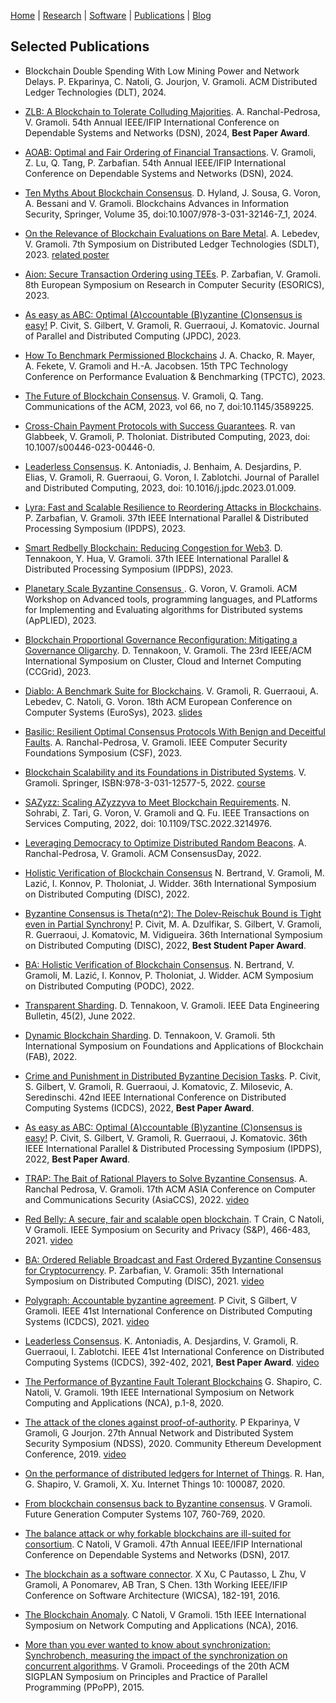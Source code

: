 [Home](../index) | [Research](../research) | [Software](../software) | [Publications](../publications) | [Blog](blog)

## Selected Publications

- Blockchain Double Spending With Low Mining Power and Network Delays. P. Ekparinya, C. Natoli, G. Jourjon, V. Gramoli. ACM Distributed Ledger Technologies (DLT), 2024. 

- [ZLB: A Blockchain to Tolerate Colluding Majorities](../pubs/DSN24-ZLB.pdf). A. Ranchal-Pedrosa, V. Gramoli. 54th Annual IEEE/IFIP International Conference on Dependable Systems and Networks (DSN), 2024, **Best Paper Award**.

- [AOAB: Optimal and Fair Ordering of Financial Transactions](../pubs/DSN24_AOAB_preprint.pdf). V. Gramoli, Z. Lu, Q. Tang, P. Zarbafian. 54th Annual IEEE/IFIP International Conference on Dependable Systems and Networks (DSN), 2024.
  
- [Ten Myths About Blockchain Consensus](../pubs/Ten-myths-preprint.pdf). D. Hyland, J. Sousa, G. Voron, A. Bessani and V. Gramoli.
  Blockchains Advances in Information Security, Springer, Volume 35, doi:10.1007/978-3-031-32146-7_1, 2024.

- [On the Relevance of Blockchain Evaluations on
Bare Metal](../pubs/SDLT_2023.pdf).
A. Lebedev, V. Gramoli.
7th Symposium on Distributed Ledger Technologies (SDLT), 2023. [related poster](../pubs/EuroSys23-SDLT23.pdf)

- [Aion: Secure Transaction Ordering using TEEs](../pubs/ESORICS23-Aion.pdf).
  P. Zarbafian, V. Gramoli.
  8th European Symposium on Research in Computer Security (ESORICS), 2023.

- [As easy as ABC: Optimal (A)ccountable (B)yzantine (C)onsensus is easy!](../pubs/JPDC2023-ABC-preprint.pdf)
  P. Civit, S. Gilbert, V. Gramoli, R. Guerraoui, J. Komatovic.
  Journal of Parallel and Distributed Computing (JPDC), 2023.

- [How To Benchmark Permissioned Blockchains](../pubs/TPCTC2023-preprint.pdf)
  J. A. Chacko, R. Mayer, A. Fekete, V. Gramoli and H.-A. Jacobsen.
  15th TPC Technology Conference on Performance Evaluation & Benchmarking (TPCTC), 2023.

- [The Future of Blockchain Consensus](https://dl.acm.org/doi/pdf/10.1145/3589225).
  V. Gramoli, Q. Tang.
  Communications of the ACM, 2023, vol 66, no 7, doi:10.1145/3589225.

- [Cross-Chain Payment Protocols with Success Guarantees](../pubs/DC23-CrossChain-Preprint.pdf).
R. van Glabbeek, V. Gramoli, P. Tholoniat. 
Distributed Computing, 2023, doi: 10.1007/s00446-023-00446-0.

- [Leaderless Consensus](../pubs/JPDC23-Leaderless-Preprint.pdf).
K. Antoniadis, J. Benhaim, A. Desjardins, P. Elias, V. Gramoli, R. Guerraoui, G. Voron, I. Zablotchi. Journal of Parallel and Distributed Computing, 2023, doi: 10.1016/j.jpdc.2023.01.009.

- [Lyra: Fast and Scalable Resilience to Reordering Attacks in Blockchains](../pubs/IPDPS23-Lyra.pdf).
P. Zarbafian, V. Gramoli. 37th IEEE International Parallel & Distributed Processing Symposium (IPDPS), 2023.

- [Smart Redbelly Blockchain: Reducing Congestion for Web3](../pubs/IPDPS23-SmartRedbelly.pdf). 
D. Tennakoon, Y. Hua, V. Gramoli. 37th IEEE International Parallel & Distributed Processing Symposium (IPDPS), 2023.

- [Planetary Scale Byzantine Consensus ](../pubs/2023-applied.pdf).
G. Voron, V. Gramoli. ACM Workshop on Advanced tools, programming languages, and PLatforms for Implementing and Evaluating algorithms for Distributed systems (ApPLIED), 2023.

- [Blockchain Proportional Governance Reconfiguration: Mitigating a Governance Oligarchy](../pubs/CCGrid23-GovernanceReconfiguration.pdf).
D. Tennakoon, V. Gramoli. The 23rd IEEE/ACM International Symposium on Cluster, Cloud and Internet Computing (CCGrid), 2023.

- [Diablo: A Benchmark Suite for Blockchains](../pubs/Eurosys23-Diablo.pdf). 
V. Gramoli, R. Guerraoui, A. Lebedev, C. Natoli, G. Voron. 18th ACM European Conference on Computer Systems (EuroSys), 2023. [slides](../slides/EuroSys2023.pdf)

- [Basilic: Resilient Optimal Consensus Protocols With Benign and Deceitful Faults](../pubs/CSF23-Basilic.pdf).
A. Ranchal-Pedrosa, V. Gramoli. IEEE Computer Security Foundations Symposium (CSF), 2023.

- [Blockchain Scalability and its Foundations in Distributed Systems](https://link.springer.com/book/10.1007/978-3-031-12578-2?sap-outbound-id=01A0D4B2C34832A82322B1C66819B239A93AED40).
V. Gramoli. Springer, ISBN:978-3-031-12577-5, 2022. [course](https://www.coursera.org/learn/blockchain-scalability)

- [SAZyzz: Scaling AZyzzyva to Meet Blockchain Requirements](https://ieeexplore.ieee.org/abstract/document/9920227).
N. Sohrabi, Z. Tari, G. Voron, V. Gramoli and Q. Fu. IEEE Transactions on Services Computing, 2022, doi: 10.1109/TSC.2022.3214976.

- [Leveraging Democracy to Optimize Distributed Random Beacons](../pubs/ConsensusDay23-Kleroterion.pdf).
A. Ranchal-Pedrosa, V. Gramoli. ACM ConsensusDay, 2022.

- [Holistic Verification of Blockchain Consensus](../pubs/DISC22-holistic-verification.pdf)
N. Bertrand, V. Gramoli, M. Lazić, I. Konnov, P. Tholoniat, J. Widder.
36th International Symposium on Distributed Computing (DISC), 2022.

- [Byzantine Consensus is Theta(n^2): The Dolev-Reischuk Bound is Tight even in Partial Synchrony!](../pubs/DISC22-quadratic-consensus.pdf)
P. Civit, M. A. Dzulfikar, S. Gilbert, V. Gramoli, R. Guerraoui, J. Komatovic, M. Vidigueira.
36th International Symposium on Distributed Computing (DISC), 2022, **Best Student Paper Award**.

- [BA: Holistic Verification of Blockchain Consensus](../pubs/formal-verif.pdf).
N. Bertrand, V. Gramoli, M. Lazić, I. Konnov, P. Tholoniat, J. Widder.
ACM Symposium on Distributed Computing (PODC), 2022.

- [Transparent Sharding](../pubs/DEB22-Sharding.pdf). 
D. Tennakoon, V. Gramoli. IEEE Data Engineering Bulletin, 45(2), June 2022.

- [Dynamic Blockchain Sharding](../pubs/FAB22-Sharding.pdf).
D. Tennakoon, V. Gramoli. 
5th International Symposium on Foundations and Applications of Blockchain (FAB), 2022.

- [Crime and Punishment in Distributed Byzantine
Decision Tasks](../pubs/ICDCS2022.pdf).
P. Civit, S. Gilbert, V. Gramoli, R. Guerraoui, J. Komatovic, Z. Milosevic, A. Seredinschi. 
42nd IEEE International Conference on Distributed Computing Systems (ICDCS), 2022, **Best Paper Award**.

- [As easy as ABC: Optimal (A)ccountable
(B)yzantine (C)onsensus is easy!](../pubs/ABC-IPDPS2022.pdf)
P. Civit, S. Gilbert, V. Gramoli, R. Guerraoui, J. Komatovic.
36th IEEE International Parallel & Distributed Processing Symposium (IPDPS), 2022, **Best Paper Award**.

- [TRAP: The Bait of Rational Players to Solve Byzantine Consensus](../pubs/TRAP-AsiaCCS2022.pdf).
A. Ranchal Pedrosa, V. Gramoli.
17th ACM ASIA Conference on Computer and Communications Security (AsiaCCS), 2022. [video](https://www.youtube.com/watch?v=lWyKww4BkcA)

- [Red Belly: A secure, fair and scalable open blockchain](../pubs/redbellyblockchain-oakland21.pdf).
T Crain, C Natoli, V Gramoli.
IEEE Symposium on Security and Privacy (S&P), 466-483, 2021. [video](https://www.youtube.com/watch?v=IlIXrqSie9A)

- [BA: Ordered Reliable Broadcast and Fast Ordered Byzantine Consensus for Cryptocurrency](https://drops.dagstuhl.de/opus/volltexte/2021/14865/pdf/LIPIcs-DISC-2021-63.pdf).
P. Zarbafian, V. Gramoli:
35th International Symposium on Distributed Computing (DISC), 2021. [video](https://youtu.be/DYN1jifeWGY)

- [Polygraph: Accountable byzantine agreement](https://eprint.iacr.org/2019/587.pdf).
P Civit, S Gilbert, V Gramoli. 
IEEE 41st International Conference on Distributed Computing Systems (ICDCS), 2021. [video](https://www.youtube.com/watch?v=OUPWY9SPV6Q)

- [Leaderless Consensus](../pubs/ICDCS2021-leaderless.pdf).
K. Antoniadis, A. Desjardins, V. Gramoli, R. Guerraoui, I. Zablotchi.
IEEE 41st International Conference on Distributed Computing Systems (ICDCS), 392-402, 2021, **Best Paper Award**. [video](https://youtu.be/gPrdhebjTM0)

- [The Performance of Byzantine Fault Tolerant Blockchains](../pubs/NCA20.pdf)
G. Shapiro, C. Natoli, V. Gramoli.
19th IEEE International Symposium on Network Computing and Applications (NCA), p.1-8, 2020.

- [The attack of the clones against proof-of-authority](../pubs/Clone-PoA-NDSS.pdf).
P Ekparinya, V Gramoli, G Jourjon.
27th Annual Network and Distributed System Security Symposium (NDSS), 2020.
Community Ethereum Development Conference, 2019. [video](https://www.youtube.com/watch?v=wQyvIy4FCEw)

- [On the performance of distributed ledgers for Internet of Things](../pubs/IoT2019.pdf).
R. Han, G. Shapiro, V. Gramoli, X. Xu. Internet Things 10: 100087, 2020.

- [From blockchain consensus back to Byzantine consensus](https://www.researchgate.net/publication/319984012_From_blockchain_consensus_back_to_Byzantine_consensus).
V Gramoli.
Future Generation Computer Systems 107, 760-769, 2020.

- [The balance attack or why forkable blockchains are ill-suited for consortium](../pubs/Balance_Attack_DSN17.pdf).
C Natoli, V Gramoli.
47th Annual IEEE/IFIP International Conference on Dependable Systems and Networks (DSN), 2017.

- [The blockchain as a software connector](https://www.researchgate.net/publication/305525271_The_Blockchain_as_a_Software_Connector).
X Xu, C Pautasso, L Zhu, V Gramoli, A Ponomarev, AB Tran, S Chen.
13th Working IEEE/IFIP Conference on Software Architecture (WICSA), 182-191, 2016.

- [The Blockchain Anomaly](../../pubs/Blockchain_Anomaly.pdf).
C Natoli, V Gramoli.
15th IEEE International Symposium on Network Computing and Applications (NCA), 2016.

- [More than you ever wanted to know about synchronization: Synchrobench, measuring the impact of the synchronization on concurrent algorithms](../pubs/gramoli-synchrobench.pdf).
V Gramoli.
Proceedings of the 20th ACM SIGPLAN Symposium on Principles and Practice of Parallel Programming (PPoPP), 2015.



